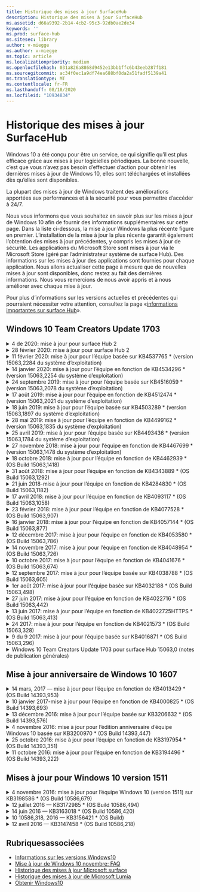 ```yaml
---
title: Historique des mises à jour SurfaceHub
description: Historique des mises à jour SurfaceHub
ms.assetid: d66a9392-2b14-4cb2-95c3-92db0ae2de34
keywords: ''
ms.prod: surface-hub
ms.sitesec: library
author: v-miegge
ms.author: v-miegge
ms.topic: article
ms.localizationpriority: medium
ms.openlocfilehash: 031a826a8868d9452e13bb1ffc6b43eeb287f181
ms.sourcegitcommit: ac34f0ec1a9df74ea688bf0da2a51fadf5139a41
ms.translationtype: MT
ms.contentlocale: fr-FR
ms.lasthandoff: 08/18/2020
ms.locfileid: "10934834"
---
```

# Historique des mises à jour SurfaceHub

Windows 10 a été conçu pour être un service, ce qui signifie qu’il est plus efficace grâce aux mises à jour logicielles périodiques. La bonne nouvelle, c’est que vous n’avez pas besoin d’effectuer d’action pour obtenir les dernières mises à jour de Windows 10, elles sont téléchargées et installées dès qu’elles sont disponibles.

La plupart des mises à jour de Windows traitent des améliorations apportées aux performances et à la sécurité pour vous permettre d’accéder à 24/7.

Nous vous informons que vous souhaitez en savoir plus sur les mises à jour de Windows 10 afin de fournir des informations supplémentaires sur cette page. Dans la liste ci-dessous, la mise à jour Windows la plus récente figure en premier. L’installation de la mise à jour la plus récente garantit également l’obtention des mises à jour précédentes, y compris les mises à jour de sécurité. Les applications du Microsoft Store sont mises à jour via le Microsoft Store (géré par l’administrateur système de surface Hub). Des informations sur les mises à jour des applications sont fournies pour chaque application.
Nous allons actualiser cette page à mesure que de nouvelles mises à jour sont disponibles, donc restez au fait des dernières informations. Nous vous remercions de nous avoir appris et à nous améliorer avec chaque mise à jour.

Pour plus d’informations sur les versions actuelles et précédentes qui pourraient nécessiter votre attention, consultez la page «[informations importantes sur surface Hub](https://support.microsoft.com/products/surface-devices/surface-hub)».

## Windows 10 Team Creators Update 1703

<details>
<summary>4 de 2020: mise à jour pour surface Hub 2</summary>

Cette mise à jour est spécifique aux éléments surface Hub 2 et fournit les mises à jour du pilote et du microprogramme décrites ci-dessous:

* Périphérique audio USB surface-15.3.6.0
  * Améliore les performances audio directionnelles.
* Pilote audio Intel (R) Display-10.27.0.5
  * Amélioration des scénarios de partage d’écran.
* Pilote graphique Intel (R)-26.20.100.7263
  * Amélioration de la stabilité du système.
* Pilote surface System-1.7.139.0
  * Amélioration de la stabilité du système.
* Mise à jour du microprogramme de surface SMC-1.176.139.0
  * Amélioration de la stabilité du système.
</details>

<details>
<summary>28 février 2020: mise à jour pour surface Hub 2</summary>

Cette mise à jour est spécifique aux éléments surface Hub 2 et fournit les mises à jour du pilote et du microprogramme décrites ci-dessous:

* Pilote d’intégration de surface-13.46.139.0 
  * Amélioration de la luminosité de l’affichage.
* Pilote d’interface du moteur de gestion Intel (R)-1914.12.0.1256
  * Amélioration de la stabilité du système.
* Mise à jour du microprogramme de surface SMC-1.161.139.0
  * Amélioration des performances de la batterie du stylo.
* Mise à jour de surface UEFI-694.2938.768.0
  * Amélioration de la stabilité du système.
</details>

<details>
<summary>11 février 2020: mise à jour pour l’équipe basée sur KB4537765 * (version 15063,2284 du système d’exploitation)</summary>

Cette mise à jour de surface Hub inclut des améliorations de la qualité et des correctifs de sécurité. Les principales mises à jour apportées à surface Hub, qui ne sont pas déjà indiquées dans [l’historique des mises à jour de Windows 10](https://support.microsoft.com/help/4018124/windows-10-update-history), incluent:

* Résout un problème dans lequel les utilisateurs du Hub 2 ne peuvent pas être entendus correctement par d’autres participants au cours des appels Skype entreprise.
* Amélioration de la fiabilité pour certains scénarios d’utilisation de la langue de l’arabe, de l’hébreu et de la langue RTL sur surface Hub.

Reportez-vous au [Guide d’administration de surface Hub](https://docs.microsoft.com/surface-hub/) pour activer/désactiver les fonctionnalités et services d’appareil.
*[KB4537765](https://support.microsoft.com/help/4537765)
</details>

<details>
<summary>14 janvier 2020: mise à jour pour l’équipe en fonction de KB4534296 * (version 15063,2254 du système d’exploitation)</summary>

Cette mise à jour de surface Hub inclut des améliorations de la qualité et des correctifs de sécurité. Les principales mises à jour apportées à surface Hub, qui ne sont pas déjà indiquées dans [l’historique des mises à jour de Windows 10](https://support.microsoft.com/help/4018124/windows-10-update-history), incluent:

* Résout un problème avec la collection de journaux pour Microsoft surface Hub 2.

Reportez-vous au [Guide d’administration de surface Hub](https://docs.microsoft.com/surface-hub/) pour activer/désactiver les fonctionnalités et services d’appareil.
*[KB4534296](https://support.microsoft.com/help/4534296)
</details>

<details>
<summary>24 septembre 2019: mise à jour pour l’équipe basée sur KB4516059 * (version 15063,2078 du système d’exploitation)</summary>

Cette mise à jour de surface Hub inclut des améliorations de la qualité et des correctifs de sécurité. Les principales mises à jour apportées à surface Hub, qui ne sont pas déjà indiquées dans [l’historique des mises à jour de Windows 10](https://support.microsoft.com/help/4018124/windows-10-update-history), incluent:

 * Mise à jour sur la page Paramètres de récupération de surface Hub 2S pour refléter précisément les options de récupération.
 * Mettez à jour l’écran d’accueil de surface Hub 2 pour améliorer la reconnaissance du périphérique.
 * Un problème lié à l’arrière-plan de l’environnement d’équipe Windows n’est pas correctement affiché.
 * Problème lié à l’utilisation de la disposition du menu Démarrer lors de la configuration de la stratégie de gestion des périphériques mobiles.
 * Correction d’un problème dans Microsoft Edge qui se produit lors de la navigation sur certains sites Web internes.
 * Correction d’un problème dans Skype entreprise qui survient lors de la présentation en mode plein écran.

Reportez-vous au [Guide d’administration de surface Hub](https://docs.microsoft.com/surface-hub/) pour activer/désactiver les fonctionnalités et services d’appareil.
*[KB4503289](https://support.microsoft.com/help/4503289)
</details>

<details>
<summary>17 août 2019: mise à jour pour l’équipe en fonction de KB4512474 * (version 15063,2021 du système d’exploitation)</summary>

Cette mise à jour de surface Hub inclut des améliorations de la qualité et des correctifs de sécurité. Les principales mises à jour apportées à surface Hub, qui ne sont pas déjà indiquées dans [l’historique des mises à jour de Windows 10](https://support.microsoft.com/help/4018124/windows-10-update-history), incluent:

 * Vérifie que la vidéo en sortie sur le concentrateur 2 utilise le mode «dupliqué» par défaut.
 * Amélioration de la fiabilité de certains scénarios d’utilisation de langue arabe sur surface Hub.

Reportez-vous au [Guide d’administration de surface Hub](https://docs.microsoft.com/surface-hub/) pour activer/désactiver les fonctionnalités et services d’appareil.
*[KB4503289](https://support.microsoft.com/help/4503289)
 </details>

<details>
<summary>18 juin 2019: mise à jour pour l’équipe basée sur KB4503289 * (version 15063,1897 du système d’exploitation)</summary>

Cette mise à jour de surface Hub inclut des améliorations de la qualité et des correctifs de sécurité. Les principales mises à jour apportées à surface Hub, qui ne sont pas déjà indiquées dans [l’historique des mises à jour de Windows 10](https://support.microsoft.com/help/4018124/windows-10-update-history), incluent:

* Résout un problème empêchant un utilisateur de se connecter à un appareil Microsoft surface Hub avec un compte Azure Active Directory. Ce problème se produit car une session précédente ne s’est pas terminée.
* Ajoute une prise en charge des connexions 1,2 TLS aux fournisseurs d’identité et Exchange dans les scénarios de configuration de compte de l’appareil.
* Correction pour améliorer la fiabilité de l’application de diagnostic matérielle sur les éléments de Hub 2. 
* Correction pour améliorer la cohérence de l’utilisation de la première exécution sur le Hub 2. 

Reportez-vous au [Guide d’administration de surface Hub](https://docs.microsoft.com/surface-hub/) pour activer/désactiver les fonctionnalités et services d’appareil.
*[KB4503289](https://support.microsoft.com/help/4503289)
</details>

<details>
<summary>28 mai 2019: mise à jour pour l’équipe en fonction de KB4499162 * (version 15063,1835 du système d’exploitation)</summary>

Cette mise à jour de surface Hub inclut des améliorations de la qualité et des correctifs de sécurité. Les principales mises à jour apportées à surface Hub, qui ne sont pas déjà indiquées dans [l’historique des mises à jour de Windows 10](https://support.microsoft.com/help/4018124/windows-10-update-history), incluent:

* Vérifie que les utilisateurs de surface Hub ne sont pas invités à entrer les informations d’identification de proxy après l’activation de la fonctionnalité «utiliser les informations d’identification du compte de l’appareil».
* Résout le problème lié à l’échec périodique des connexions Skype, car l’audio/vidéo n’utilise pas le proxy approprié.
* Ajoute une prise en charge de TLS 1,2 dans Skype entreprise.
* Résout un échec de connexion SIP dans le client Skype lorsque le serveur Skype est doté du protocole TLS 1,0 ou TLS 1,1 désactivé.

Reportez-vous au [Guide d’administration de surface Hub](https://docs.microsoft.com/surface-hub/) pour activer/désactiver les fonctionnalités et services d’appareil.
*[KB4499162](https://support.microsoft.com/help/4499162)
</details>

<details>
<summary>25 avril 2019: mise à jour pour l’équipe basée sur KB4493436 * (version 15063,1784 du système d’exploitation)</summary>

Cette mise à jour de surface Hub inclut des améliorations de la qualité et des correctifs de sécurité. Les principales mises à jour apportées à surface Hub, qui ne sont pas déjà indiquées dans [l’historique des mises à jour de Windows 10](https://support.microsoft.com/help/4018124/windows-10-update-history), incluent:

* Résout le problème de synchronisation audio et vidéo avec certains périphériques USB qui sont connectés à surface Hub.

Reportez-vous au [Guide d’administration de surface Hub](https://docs.microsoft.com/surface-hub/) pour activer/désactiver les fonctionnalités et services d’appareil.
*[KB4493436](https://support.microsoft.com/help/4493436)
</details>

<details>
<summary>27 novembre 2018: mise à jour pour l’équipe en fonction de KB4467699 * (version 15063,1478 du système d’exploitation)</summary>

Cette mise à jour de surface Hub inclut des améliorations de la qualité et des correctifs de sécurité. Les principales mises à jour apportées à surface Hub, qui ne sont pas déjà indiquées dans [l’historique des mises à jour de Windows 10](https://support.microsoft.com/help/4018124/windows-10-update-history), incluent:

* Résout un problème qui empêche certains utilisateurs de se connecter à «mes réunions et fichiers».

Reportez-vous au [Guide d’administration de surface Hub](https://docs.microsoft.com/surface-hub/) pour activer/désactiver les fonctionnalités et services d’appareil.
*[KBKB4467699](https://support.microsoft.com/help/KB4467699)
</details>

<details>
<summary>18 octobre 2018: mise à jour pour l’équipe en fonction de KB4462939 * (OS Build 15063,1418)</summary>

Cette mise à jour de surface Hub inclut des améliorations de la qualité et des correctifs de sécurité. Les principales mises à jour apportées à surface Hub, qui ne sont pas déjà indiquées dans [l’historique des mises à jour de Windows 10](https://support.microsoft.com/help/4018124/windows-10-update-history), incluent:

* Correctifs Skype entreprise: 
  * Résout le problème de connexion à Skype entreprise lors de la reprise du mode veille
  * Résout le problème de connexion réseau Skype entreprise, lorsque l’appareil est connecté à Internet
  * Résout le blocage de Skype entreprise lors de la recherche d’utilisateurs à partir de l’annuaire
* Résout le problème lié au fait que le Hub signale par erreur «aucune connexion Internet» dans les environnements de proxy d’entreprise.
* A implémenté une fonctionnalité qui permet aux clients d’effectuer une nouvelle opération sur le tableau blanc.

Reportez-vous au [Guide d’administration de surface Hub](https://docs.microsoft.com/surface-hub/) pour activer/désactiver les fonctionnalités et services d’appareil.
*[KB4462939](https://support.microsoft.com/help/4462939)
</details>

<details>
<summary>31 août 2018: mise à jour pour l’équipe en fonction de KB4343889 * (OS Build 15063,1292)</summary>

Cette mise à jour de surface Hub inclut des améliorations de la qualité et des correctifs de sécurité. Les principales mises à jour apportées à surface Hub, qui ne sont pas déjà indiquées dans [l’historique des mises à jour de Windows 10](https://support.microsoft.com/help/4018124/windows-10-update-history), incluent:

* Ajout de la prise en charge de Microsoft teams
* Résout le problème de gestion des tâches avec l’inscription Intune
* Permet aux administrateurs de désactivation de la messagerie instantanée et des services de messagerie pour le concentrateur
* Correction de bogues et améliorations de la fiabilité supplémentaires pour l’application surface Hub Skype entreprise

Reportez-vous au [Guide d’administration de surface Hub](https://docs.microsoft.com/surface-hub/) pour activer/désactiver les fonctionnalités et services d’appareil.
*[KB4343889](https://support.microsoft.com/help/4343889)
</details>

<details>
<summary>21 juin 2018-mise à jour pour l’équipe en fonction de KB4284830 * (OS Build 15063,1182)</summary>

Cette mise à jour de surface Hub inclut des améliorations de la qualité et des correctifs de sécurité. Les principales mises à jour apportées à surface Hub, qui ne sont pas déjà indiquées dans [l’historique des mises à jour de Windows 10](https://support.microsoft.com/help/4018124/windows-10-update-history), incluent:

* Changement de télémétrie dans la prise en charge des exigences de RGPD dans la région EMEA

Reportez-vous au [Guide d’administration de surface Hub](https://docs.microsoft.com/surface-hub/) pour activer/désactiver les fonctionnalités et services d’appareil.
*[KB4284830](https://support.microsoft.com/help/KB4284830)
</details>

<details>
<summary>17 avril 2018: mise à jour pour l’équipe en fonction de KB4093117 * (OS Build 15063,1058)</summary>

Cette mise à jour de surface Hub inclut des améliorations de la qualité et des correctifs de sécurité. Les principales mises à jour apportées à surface Hub, qui ne sont pas déjà indiquées dans [l’historique des mises à jour de Windows 10](https://support.microsoft.com/help/4018124/windows-10-update-history), incluent:

* Résout un problème de projection filaire
* Permet la mise à jour en bloc pour certaines stratégies de gestion des appareils mobiles (GPM).
* Résolution des problèmes de numérotation téléphonique avec les appels internationaux
* Résout le problème de résolution d’image lorsque 2 hubs de surface rejoignent la même réunion
* Résout le message d’erreur de gestion de certificats d’OMS (Operations Management suite)
* Résoudre un problème de sécurité lors du nettoyage à la fin d’une session
* Adresse le problème Miracast, lorsque surface Hub est spécifié pour les canaux 149 à 165
  * Les canaux 149 à 165 resteront inutilisables en Europe, au Japon ou en Israël en raison de la réglementation gouvernementale régionale

Reportez-vous au [Guide d’administration de surface Hub](https://docs.microsoft.com/surface-hub/) pour activer/désactiver les fonctionnalités et services d’appareil.
*[KB4093117](https://support.microsoft.com/help/4093117)
</details>

<details>
<summary>23 février 2018: mise à jour pour l’équipe en fonction de KB4077528 * (OS Build 15063,907)</summary>

Cette mise à jour de surface Hub inclut des améliorations de la qualité et des correctifs de sécurité. Les principales mises à jour apportées à surface Hub, qui ne sont pas déjà indiquées dans [l’historique des mises à jour de Windows 10](https://support.microsoft.com/help/4018124/windows-10-update-history), incluent:

* Nous avons résolu un problème où les paramètres de gestion des périphériques mobiles n’étaient pas correctement appliqués
* Processus de nettoyage amélioré

Reportez-vous au [Guide d’administration de surface Hub](https://docs.microsoft.com/surface-hub/) pour activer/désactiver les fonctionnalités et services d’appareil.
*[KB4077528](https://support.microsoft.com/help/4077528)
</details>

<details>
<summary>16 janvier 2018: mise à jour pour l’équipe en fonction de KB4057144 * (OS Build 15063,877)</summary>

Cette mise à jour de surface Hub inclut des améliorations de la qualité et des correctifs de sécurité. Les principales mises à jour apportées à surface Hub, qui ne sont pas déjà indiquées dans [l’historique des mises à jour de Windows 10](https://support.microsoft.com/help/4018124/windows-10-update-history), incluent:

* Ajoute la possibilité de gérer la disposition vignette du menu Démarrer via la gestion des périphériques mobiles
* Correction du bogue GPM dans la configuration de la rotation du mot de passe

Reportez-vous au [Guide d’administration de surface Hub](https://docs.microsoft.com/surface-hub/) pour activer/désactiver les fonctionnalités et services d’appareil.
*[KB4057144](https://support.microsoft.com/help/4057144)
</details>

<details>
<summary>12 décembre 2017: mise à jour pour l’équipe en fonction de KB4053580 * (OS Build 15063,786)</summary>

Cette mise à jour de surface Hub inclut des améliorations de la qualité et des correctifs de sécurité. Les principales mises à jour apportées à surface Hub, qui ne sont pas déjà indiquées dans [l’historique des mises à jour de Windows 10](https://support.microsoft.com/help/4018124/windows-10-update-history), incluent:

* Résolution des clignotements vidéo de la caméra (déchirement ou scintillateurs) pendant les appels Skype entreprise
* Résout le problème d’ID SSD du centre de notifications

Reportez-vous au [Guide d’administration de surface Hub](https://docs.microsoft.com/surface-hub/) pour activer/désactiver les fonctionnalités et services d’appareil.
*[KB4053580](https://support.microsoft.com/help/4053580)
</details>

<details>
<summary>14 novembre 2017: mise à jour pour l’équipe en fonction de KB4048954 * (OS Build 15063,726)</summary>

Cette mise à jour de surface Hub inclut des améliorations de la qualité et des correctifs de sécurité. Les principales mises à jour apportées à surface Hub, qui ne sont pas déjà indiquées dans [l’historique des mises à jour de Windows 10](https://support.microsoft.com/help/4018124/windows-10-update-history), incluent:

* Mise à jour de fonctionnalité qui permet aux clients d’activer l’authentification du réseau filaire 802.1 x à l’aide de la stratégie GPM.
* Une mise à jour de fonctionnalité qui permet aux utilisateurs de sélectionner de manière dynamique une application de leur choix lors de l’ouverture d’un fichier.
* Correction qui garantit que l’option arrêter le nettoyage de session supprime entièrement toutes les connexions entre le compte de l’utilisateur et l’appareil.
* Correctif de performance qui améliore le temps de nettoyage ainsi que le temps de connexion Miracast.
* Présente une utilisation simplifiée de l’authentification pendant les réunions Hock.
* Correction qui permet aux composants de service d’utiliser le même proxy configuré sur l’appareil.
* Réduit et renforcer la sécurité de la télémétrie transmise par l’appareil, réduisant ainsi l’utilisation de la bande passante.
* Active une fonctionnalité qui permet aux utilisateurs de transmettre des commentaires à Microsoft après la fin d’une réunion.

Reportez-vous au [Guide d’administration de surface Hub](https://docs.microsoft.com/surface-hub/) pour activer/désactiver les fonctionnalités et services d’appareil.
*[KB4048954](https://support.microsoft.com/help/4048954)
</details>

<details>
<summary>10 octobre 2017: mise à jour pour l’équipe en fonction de KB4041676 * (OS Build 15063,674)</summary>

Cette mise à jour de surface Hub inclut des améliorations de la qualité et des correctifs de sécurité. Les principales mises à jour apportées à surface Hub, qui ne sont pas déjà indiquées dans [l’historique des mises à jour de Windows 10](https://support.microsoft.com/help/4018124/windows-10-update-history), incluent:

* SkypeEntreprise
  * Résout le problème nécessitant un redémarrage de l’appareil lors de la reprise du mode veille.
  * Corrige le problème dans lequel les contacts externes n’ont pas été résolus par le biais d’un compte concentrateur en ligne Skype.
* PowerPoint
  * Corrige le problème dans lequel certaines présentations PowerPoint n’auraient pas pu projeter sur concentrateur.
* Général
  * Correctif pour résoudre le problème de désactivation du port USB par l’administrateur système.

*[KB4041676](https://support.microsoft.com/help/4041676)
</details>

<details>
<summary>12 septembre 2017: mise à jour pour l’équipe basée sur KB4038788 * (OS Build 15063,605) </summary>

Cette mise à jour de surface Hub inclut des améliorations de la qualité et des correctifs de sécurité. Les principales mises à jour apportées à surface Hub, qui ne sont pas déjà indiquées dans [l’historique des mises à jour de Windows 10](https://support.microsoft.com/help/4018124/windows-10-update-history), incluent:

* Sécurité
  * Résout le problème de BitLocker lorsque le périphérique sort du mode veille.
* Général
  * Réduction de la fréquence de la télémétrie de l’intégrité des appareils et amélioration des performances du système.
  * Correction d’un problème qui empêchait l’appareil de collecter les journaux système.

*[KB4038788](https://support.microsoft.com/help/4038788)
</details>

<details>
<summary>1er août 2017: mise à jour pour l’équipe basée sur KB4032188 * (OS Build 15063,498)</summary>

* SkypeEntreprise 
  * Résout le problème de connexion à Skype entreprise, qui a nécessité une nouvelle tentative ou un redémarrage système.
  * Résout le temps de réunion Skype entreprise affiché de manière incorrecte.
  * Correction pour améliorer la fiabilité de Skype entreprise surface Hub.

*[KB4032188](https://support.microsoft.com/help/4032188)
</details>

<details>
<summary>27 juin 2017: mise à jour pour l’équipe en fonction de KB4022716 * (OS Build 15063,442)</summary>

Cette mise à jour de surface Hub inclut des améliorations de la qualité et des correctifs de sécurité. Les principales mises à jour apportées à surface Hub, qui ne sont pas déjà indiquées dans [l’historique des mises à jour de Windows 10](https://support.microsoft.com/help/4018124/windows-10-update-history), incluent:

* Résolvez les blocages de pilotes NVIDIA qui pourraient nécessiter un redémarrage manuel de surface Hub 84.
* Nous avons résolu un problème dans lequel certaines applications ne démarrent pas sur un surface Hub 84.

*[KB4022716](https://support.microsoft.com/help/4022716)
</details>

<details>
<summary>13 juin 2017: mise à jour pour l’équipe en fonction de KB4022725HTTPS * (OS Build 15063,413)</summary>

Cette mise à jour de surface Hub inclut des améliorations de la qualité et des correctifs de sécurité. Les principales mises à jour apportées à surface Hub, qui ne sont pas déjà indiquées dans [l’historique des mises à jour de Windows 10](https://support.microsoft.com/help/4018124/windows-10-update-history), incluent:

* Général
  * Problèmes de suppression d’encre du stylo résolus avec les stylets
  * Problème résolu entraînant un temps prolongé lors de la réunion

*[KB4022725HTTPS](https://support.microsoft.com/help/4022725)
</details>

<details>
<summary>24 2017: mise à jour pour l’équipe en fonction de KB4021573 * (OS Build 15063,328)</summary>

Cette mise à jour de surface Hub inclut des améliorations de la qualité et des correctifs de sécurité. Les principales mises à jour apportées à surface Hub, qui ne sont pas déjà indiquées dans [l’historique des mises à jour de Windows 10](https://support.microsoft.com/help/4018124/windows-10-update-history), incluent:

* Général
  * Problème résolu avec la rétention de paramètres de proxy lors du problème de mise à jour

*[KB4021573](https://support.microsoft.com/help/4021573)
</details>

<details>
<summary>9 du 9 2017: mise à jour pour l’équipe basée sur KB4016871 * (OS Build 15063,296)</summary>

Cette mise à jour de surface Hub inclut des améliorations de la qualité et des correctifs de sécurité. Les principales mises à jour apportées à surface Hub, qui ne sont pas déjà indiquées dans [l’historique des mises à jour de Windows 10](https://support.microsoft.com/help/4018124/windows-10-update-history), incluent:

* Général
  * Problème de mise en veille/cycle de réveil
  * Résolution de plusieurs problèmes de réinitialisation et de récupération
  * Problème de l’onglet historique des mises à jour
  * Problème de lancement du service Miracast résolu
* Applications
  * Erreur de mise à jour de package d’application fixe

*[KB4016871](https://support.microsoft.com/help/4016871)
</details>

<details>
<summary>Windows 10 Team Creators Update 1703 pour surface Hub 15063,0 (notes de publication générales)</summary>

Cette mise à jour de surface Hub inclut des améliorations de la qualité et des correctifs de sécurité. Les principales mises à jour apportées à surface Hub, qui ne sont pas déjà indiquées dans [l’historique des mises à jour de Windows 10](https://support.microsoft.com/help/4018124/windows-10-update-history), incluent:

* Évolution de l’écran de grande qualité 
  * Le Carrousel de réunions a été amélioré au début et à la page
  * Participer à des réunions et mettre fin à la session directement à partir du menu Démarrer
  * Les applications peuvent utiliser davantage d’écran lors d’une session
  * Commandes Skype simplifiées
  * Mécanismes améliorés pour la fourniture de commentaires
* Accéder à mon contenu personnel *
  * Authentification unique personnelle à partir de l’accueil ou du démarrage
  * Participer à des réunions et mettre fin à la session directement à partir du menu Démarrer
  * Accéder à des fichiers personnels via OneDrive entreprise directement à partir de l’accueil
  * Connexion prédéfinie à un participant
  * Flux d’authentification rationalisé avec l’application «authentificateur» * *
* & de gestion du déploiement 
  * Simplification de l’interface OOBE via la mise en service en bloc
  * Service de récupération d’appareil sur le Cloud
  * Support certificat client entreprise
  * Prise en charge améliorée des informations d’identification proxy
  * Ajout et/Improved de la prise en charge de la configuration de la qualité de service (QoS) Skype
  * Possibilité de définir le volume de périphériques par défaut dans les paramètres
  * Prise en charge améliorée de la gestion des périphériques mobiles pour les [paramètres](https://docs.microsoft.com/surface-hub/remote-surface-hub-management) surface Hub
* Sécurité améliorée 
  * Possibilité de limiter les lecteurs USB uniquement à BitLocker
  * Possibilité de désactiver les ports USB via le GPM
  * Possibilité de désactiver les fonctionnalités de «reprise de session» en délai d’expiration
  * L’ajout de la prise en charge des connexions câblées 802.1 x
* Audio et projection
  * Améliorations de l’audio Dolby
  * Bruits «appuyer au stylo» lorsque vous utilisez un stylet pendant un appel Skype entreprise
  * Ajout de la prise en charge des connexions d’infrastructure Miracast
* Correctifs de fiabilité et de performance
  * Résolution de plusieurs problèmes de réinitialisation et de récupération
  * Problème d’authentification par concentrateur superficiel résolu lors de l’utilisation de certificats clients
  * Connexion réseau Wi-Fi améliorée et stabilité des informations d’identification
  * Correction d’un problème d’affichage du son et de la synchronisation lors de la lecture vidéo
  * Paramètre fourni pour désactiver le comportement de connexion automatique

* Une fonctionnalité de connexion unique nécessite l’utilisation d’Office 365 et de OneDrive entreprise * * voir le Guide d’administration pour connaître les exigences de service

</details>

## Mise à jour anniversaire de Windows 10 1607

<details>
<summary>14 mars, 2017 — mise à jour pour l’équipe en fonction de KB4013429 * (OS Build 14393,953)</summary>

Cette mise à jour de surface Hub inclut des améliorations de la qualité et des correctifs de sécurité. Les principales mises à jour apportées à surface Hub, qui ne sont pas déjà indiquées dans [l’historique des mises à jour de Windows 10](https://support.microsoft.com/help/4018124/windows-10-update-history), incluent:

* Général
  * Correctif de sécurité pour l’Explorateur de fichiers pour empêcher la navigation dans les emplacements de fichiers limités
* SkypeEntreprise
  * Correction de la latence d’adresse lors du partage d’écran Bureau à distance

*[KB4013429](https://support.microsoft.com/help/4013429)
</details>

<details>
<summary>10 janvier 2017-mise à jour pour l’équipe en fonction de KB4000825 * (OS Build 14393,693)</summary>

Cette mise à jour de surface Hub inclut des améliorations de la qualité et des correctifs de sécurité. Les principales mises à jour apportées à surface Hub, qui ne sont pas déjà indiquées dans [l’historique des mises à jour de Windows 10](https://support.microsoft.com/help/4018124/windows-10-update-history), incluent:

* Sélection d’une disposition de clavier 106/109 pour une utilisation avec des claviers en japonais

*[KB4000825](https://support.microsoft.com/help/4000825)
</details>

<details>
<summary>13 décembre 2016: mise à jour pour l’équipe basée sur KB3206632 * (OS Build 14393,576)</summary>

Cette mise à jour de surface Hub inclut des améliorations de la qualité et des correctifs de sécurité. Les principales mises à jour apportées à surface Hub, qui ne sont pas déjà indiquées dans [l’historique des mises à jour de Windows 10](https://support.microsoft.com/help/4018124/windows-10-update-history), incluent:

* Résout le problème de distorsion audio de connexion câblée

*[KB3206632](https://support.microsoft.com/help/3206632)
</details>

<details>
<summary>4 novembre 2016: mise à jour pour l’édition anniversaire d’équipe Windows 10 basée sur KB3200970 * (OS Build 14393,447)</summary>

Cette mise à jour vers la mise à jour anniversaire de l’équipe Windows 10 (version 1607) pour surface Hub inclut des améliorations de la qualité et des correctifs de sécurité. Les principales mises à jour apportées à surface Hub, qui ne sont pas déjà indiquées dans [l’historique des mises à jour de Windows 10](https://support.microsoft.com/help/4018124/windows-10-update-history), incluent:

* Correction de bogues Skype entreprise pour améliorer la fiabilité

*[KB3200970](https://support.microsoft.com/help/3200970)
</details>

<details>
<summary>25 octobre 2016: mise à jour pour l’équipe en fonction de KB3197954 * (OS Build 14393,351)</summary>

Cette mise à jour de surface Hub inclut des améliorations de la qualité et des correctifs de sécurité. Les principales mises à jour apportées à surface Hub, qui ne sont pas déjà indiquées dans [l’historique des mises à jour de Windows 10](https://support.microsoft.com/help/4018124/windows-10-update-history), incluent:

* Activation de la nouvelle fonctionnalité de veille dans le système d’exploitation et le BIOS pour réduire la consommation d’énergie de surface Hub et améliorer sa fiabilité à long terme
* Général
  * Résolution des scénarios dans lesquels le clavier visuel ne s’affiche parfois pas
  * Résout le Shift application tableau blanc qui se produit occasionnellement lors de l’ouverture d’une réunion planifiée
  * Résout le problème qui empêchait les administrateurs de changer le mot de passe d’administrateur local, après la réinitialisation de l’appareil
  * Résoudre le problème de résolution du problème du suivi de la barre d’état lors de la réinitialisation de l’appareil
  * Mise à jour UEFI pour résoudre les problèmes de mise en panne

*[KB3197954](https://support.microsoft.com/help/3197954)
</details>

<details>
<summary>11 octobre 2016: mise à jour pour l’équipe en fonction de KB3194496 * (OS Build 14393,222)</summary>

Cette mise à jour réunit la mise à jour anniversaire d’équipe Windows 10 en surface Hub et inclut des améliorations de la qualité et des correctifs de sécurité. (Votre appareil exécute Windows 10 version 1607 après son installation.) Les principales mises à jour apportées à surface Hub, qui ne sont pas déjà indiquées dans [l’historique des mises à jour de Windows 10](https://support.microsoft.com/help/4018124/windows-10-update-history), incluent:

* SkypeEntreprise
  * Amélioration des performances lors de la participation aux réunions, y compris lors de la participation à une réunion à l’aide de comptes fédérés
  * La prise en charge du partage d’écran vidéo (VBSS) est désormais disponible sur Skype entreprise pour surface Hub
  * Connexion résolue après un délai de 5 minutes d’inactivité
  * Échec du partage d’écran Hub-to-Hub de Skype résolu
  * Améliorations apportées à la vidéo Skype, notamment:
    * Perte d’une vidéo pendant une réunion avec plusieurs présentateurs vidéo
    * Rognage vidéo pendant les appels
    * Appel sortant vidéo non affiché pour les autres participants.
  * Problème avec l’erreur de connexion UPN
  * Problème avec le pavé de numérotation lors de l’utilisation des appels SIP (Session Initiation Protocol)
* Tableau blanc
  * L’utilisateur peut désormais enregistrer et rappeler des sessions de tableau blanc à l’aide du service en ligne OneDrive (via une fonctionnalité de partage)
  * Tableau blanc de lancement amélioré lors de la suppression du stylo du Dock
* Applications
  * Application OneDrive préinstallée qui permet d’accéder à vos fichiers personnels et professionnels
  * Application photos préinstallée, pour visionner des photos et des vidéos
  * Application PowerBI pré-installée pour afficher des tableaux de bord
  * Les applications Office (Word, Excel, PowerPoint) ne sont pas compatibles avec l’entrée manuscrite
  * Edge sur surface Hub prend désormais en charge les sites Web Flash
* Général
  * Sélection de périphérique audio activée (pour les hubs de surface joints à l’aide de périphériques audio externes)
  * Prise en charge de la protection HDCP sur le connecteur de sortie DisplayPort
  * Modification de l’interface utilisateur du système en ce qui concerne l’optimisation de l’utilisation (consultez les guides d’utilisation [et d’administration](https://www.microsoft.com/surface/support/surface-hub) pour plus d’informations)
  * Correction de bogues et optimisation des performances pour accélérer le flux de connexion Azure Active Directory
  * Amélioration significative du temps nécessaire à la réinitialisation et à la restauration de surface Hub
  * L’interface utilisateur de Windows Defender a été ajoutée dans les paramètres
  * Amélioration de l’expérience utilisateur des fonctions d’accueil
  * Activation de la prise en charge pour la projection sans fil de plus de 1080p via Miracast, sur les appareils pris en charge
  * Résolu «il n’y a pas de connexion Internet» et «les rendez-vous ne sont peut-être pas à jour» États de notification faux du lancement
  * Meilleure fiabilité du clavier visuel
  * Support supplémentaire pour la création de packages de mise en service de surface Hub à l’aide de Windows Imaging & configuration Designer (ICD) et d’une solution améliorée de surveillance de surface Hub sur une suite de gestion des opérations

*[KB3194496](https://support.microsoft.com/help/3194496)
</details>

## Mises à jour pour Windows 10 version 1511

<details>
<summary>4 novembre 2016: mise à jour pour l’équipe Windows 10 (version 1511) sur KB3198586 * (OS Build 10586,679)</summary>

Cette mise à jour de l’équipe Windows 10 (version 1511) vers surface Hub inclut des améliorations de la qualité et des correctifs de sécurité décrits dans [l’historique des mises à jour de Windows 10](https://support.microsoft.com/help/4018124/windows-10-update-history). Il n’y a pas d’éléments spécifiques à surface Hub dans cette mise à jour.

*[KB3198586](https://support.microsoft.com/help/3198586)
</details>

<details>
<summary>12 juillet 2016 — KB3172985 * (OS Build 10586,494)</summary>

Cette mise à jour inclut des améliorations de la qualité et des correctifs de sécurité. Aucune nouvelle fonctionnalité du système d’exploitation n’est incluse dans cette mise à jour. Les modifications apportées aux éléments spécifiques de surface Hub (qui ne sont pas encore inclus dans l' [historique des mises à jour de Windows 10](https://support.microsoft.com/help/4018124/windows-10-update-history)) incluent:

* Correction d’un problème qui entraînait le blocage du système Windows
* Correction d’un problème qui entraînait des blocages de bords répétés
* Correction d’un problème provoquant l’arrêt du service de pré-arrêt
* Correction d’un problème de suppression incorrecte de certaines données d’application après une session
* Pilote Broadcom NFC mis à jour pour améliorer les performances NFC
* Pilote Wi-Fi Marvell mis à jour pour améliorer les performances Miracast
* Pilote NVIDIA mis à jour pour résoudre un bogue d’affichage dans lequel les appareils surface Hub de 84 affichent du contenu estompé ou flou
* Nombreux problèmes liés à Skype entreprise résolus, notamment: 
  * Problème à l’origine de la déconnexion de Skype entreprise lors des réunions
  * Problème dans lequel les utilisateurs ne pouvaient pas participer à des réunions lorsque l’organisateur de la réunion avait une configuration fédérée
  * Activation du partage d’applications Skype entreprise
  * Problème entraînant un blocage de l’application Skype
* Ajout d’une invite dans «paramètres» pour indiquer aux utilisateurs que le système d’exploitation peut être endommagé si la réinitialisation de l’appareil est interrompue avant la fin de son exécution.

*[KB3172985](https://support.microsoft.com/help/3172985)
</details>

<details>
<summary>14 juin 2016 — KB3163018 * (OS Build 10586,420)</summary>

Cette mise à jour de surface Hub inclut des améliorations de la qualité et des correctifs de sécurité. Aucune nouvelle fonctionnalité du système d’exploitation n’est incluse dans cette mise à jour. Les principales mises à jour apportées à surface Hub, qui ne sont pas déjà indiquées dans [l’historique des mises à jour de Windows 10](https://support.microsoft.com/help/4018124/windows-10-update-history), incluent:

* Version contrainte. Reportez-vous à la 10586,494 version du 12 juillet 2016 — [KB3172985](https://support.microsoft.com/en-us/help/3172985)

*[KB3163018](https://support.microsoft.com/help/3163018)
</details>

<details>
<summary>10 10586,318, 2016 — KB3156421 * (OS Build)</summary>

Cette mise à jour de surface Hub inclut des améliorations de la qualité et des correctifs de sécurité. Aucune nouvelle fonctionnalité du système d’exploitation n’est incluse dans cette mise à jour. Les principales mises à jour apportées à surface Hub, qui ne sont pas déjà indiquées dans [l’historique des mises à jour de Windows 10](https://support.microsoft.com/help/4018124/windows-10-update-history), incluent:

* Correction d’un problème empêchant certaines applications du Windows Store (OneDrive) d’installer
* Correction d’un problème qui provoquait l’entrée multipoint en réponse dans les applications

*[KB3156421](https://support.microsoft.com/help/3156421)
</details>

<details>
<summary>12 avril 2016 — KB3147458 * (OS Build 10586,218)</summary>

Cette mise à jour de surface Hub inclut des améliorations de la qualité et des correctifs de sécurité. Aucune nouvelle fonctionnalité du système d’exploitation n’est incluse dans cette mise à jour. Les principales mises à jour apportées à surface Hub, qui ne sont pas déjà indiquées dans [l’historique des mises à jour de Windows 10](https://support.microsoft.com/help/4018124/windows-10-update-history), incluent:

* Correction d’un problème dans lequel le niveau de volume n’a pas été correctement réinitialisé entre les sessions

*[KB3147458](https://support.microsoft.com/help/3147458)
</details>

## Rubriquesassociées

* [Informations sur les versions Windows10](https://go.microsoft.com/fwlink/p/?LinkId=724328)
* [Mise à jour de Windows 10 novembre: FAQ](https://windows.microsoft.com/windows-10/windows-update-faq)
* [Historique des mises à jour Microsoft surface](https://go.microsoft.com/fwlink/p/?LinkId=724327)
* [Historique des mises à jour de Microsoft Lumia](https://go.microsoft.com/fwlink/p/?LinkId=785968)
* [Obtenir Windows10](https://go.microsoft.com/fwlink/p/?LinkId=616447)
